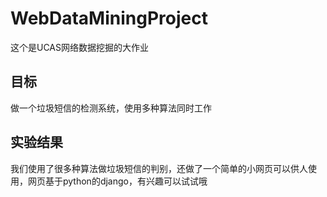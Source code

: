# WebDataMiningProject
这个是UCAS网络数据挖掘的大作业

## 目标
做一个垃圾短信的检测系统，使用多种算法同时工作
## 实验结果
我们使用了很多种算法做垃圾短信的判别，还做了一个简单的小网页可以供人使用，网页基于python的django，有兴趣可以试试哦
